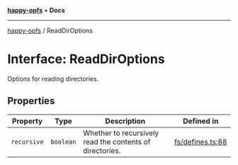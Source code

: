 [**happy-opfs**](../README.md) • **Docs**

***

[happy-opfs](../README.md) / ReadDirOptions

# Interface: ReadDirOptions

Options for reading directories.

## Properties

| Property | Type | Description | Defined in |
| ------ | ------ | ------ | ------ |
| `recursive` | `boolean` | Whether to recursively read the contents of directories. | [fs/defines.ts:88](https://github.com/JiangJie/happy-opfs/blob/584e221ed8f9c25f1e723b7898a60bc25fe8652b/src/fs/defines.ts#L88) |
